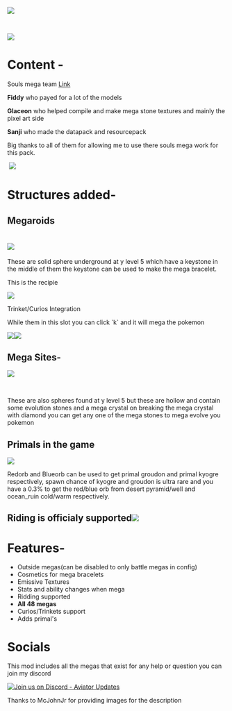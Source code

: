 ![](https://media.forgecdn.net/attachments/description/1189523/description_d7badc45-c97e-4d0e-a0c8-c96a60b65a74.png)

 

![](https://media.forgecdn.net/attachments/description/1189523/description_ffe46c19-60b9-46d4-97c8-de2b1bbb7e7b.png)

# **Content -**

Souls mega team [Link](https://modrinth.com/datapack/soul-megas-free-megas-for-all)

**Fiddy** who payed for a lot of the models

**Glaceon** who helped compile and make mega stone textures and mainly the pixel art side

**Sanji** who made the datapack and resourcepack

Big thanks to all of them for allowing me to use there souls mega work for this pack.

 ![](https://media.forgecdn.net/attachments/description/1189523/description_c193a858-c0ac-4308-80f8-de9e1d4065f5.png)

# **Structures added-**

## **Megaroids**

# ![](https://media.forgecdn.net/attachments/description/1189523/description_0145646e-ff34-4142-bb58-298c0b521fe7.png)

These are solid sphere underground at y level 5 which have a keystone in the middle of them the keystone can be used to make the mega bracelet.

This is the recipie

![](https://media.forgecdn.net/attachments/description/1189523/description_988e07e5-daa6-4705-877c-b6a8513013a0.png)

Trinket/Curios Integration

While them in this slot you can click \`k\` and it will mega the pokemon

![](https://media.forgecdn.net/attachments/description/1189523/description_9809f71d-c91d-4cec-ba53-beaa8fc07db9.png)![](https://media.forgecdn.net/attachments/description/1189523/description_d7aa6ff4-7ecb-4054-8c0e-3acba24ebd2e.png)

## **Mega Sites-**

![](https://cdn.discordapp.com/attachments/1334226114876538921/1342482393704955986/2025-02-21_18.28.08.png?ex=67bbc5e8&is=67ba7468&hm=b710d55ace831df4ce81e6b0a70b3d40d06e8eac2c07d8d067cb674dbb946cd4&=)

 

These are also spheres found at y level 5 but these are hollow and contain some evolution stones and a mega crystal on breaking the mega crystal with diamond you can get any one of the mega stones to mega evolve you pokemon

## **Primals in the game**

**![](https://cdn.discordapp.com/attachments/1334226114876538921/1344641724936359956/image.png?ex=67c2f831&is=67c1a6b1&hm=da168451f5c7da7012577ba96401878a45a9666f1c13cfa76d06a1bc9054b6a8&=)**

Redorb and Blueorb can be used to get primal groudon and primal kyogre respectively, spawn chance of kyogre and groudon is ultra rare and you have a 0.3% to get the red/blue orb from desert pyramid/well and ocean\_ruin cold/warm respectively.

## **Riding is officialy supported![](https://media.forgecdn.net/attachments/description/1189523/description_5bda5706-80c4-402c-adaf-e03ce445d26a.png)**

# **Features-**

*   Outside megas(can be disabled to only battle megas in config)
*   Cosmetics for mega bracelets
*   Emissive Textures 
*   Stats and ability changes when mega
*   Ridding supported
*   **All 48 megas**
*   Curios/Trinkets support
*   Adds primal's

# **Socials**

This mod includes all the megas that exist for any help or question you can join my discord

[![Join us on Discord - Aviator Updates](https://substackcdn.com/image/fetch/w_1456,c_limit,f_auto,q_auto:good,fl_progressive:steep/https://substack-post-media.s3.amazonaws.com/public/images/8a41e45e-aac9-44e5-8b69-55a81058ecbf_875x280.png)](https://discord.gg/egeWG4GXhN)

Thanks to McJohnJr for providing images for the description